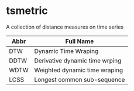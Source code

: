 # tsmetric
 A collection of distance measures on time series

| Abbr | Full Name |
| ---- | ---- |
| DTW | Dynamic Time Wraping |
| DDTW | Derivative dynamic time wrping |
| WDTW | Weighted dynamic time wraping |
| LCSS | Longest common sub-sequence |
